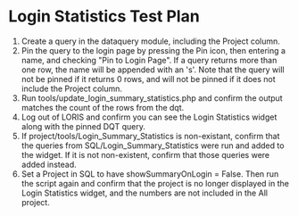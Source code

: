 # Login Statistics Test Plan

1. Create a query in the dataquery module, including the Project column.
2. Pin the query to the login page by pressing the Pin icon, then entering a name, 
and checking "Pin to Login Page". If a query returns more than one row, the name will be appended with an 's'. Note that the query will not be pinned if it returns 0 rows, and will not be pinned if it does not include the Project column.
3. Run tools/update_login_summary_statistics.php and confirm the output matches the count of the rows
from the dqt.
4. Log out of LORIS and confirm you can see the Login Statistics widget along with the pinned DQT query.
5. If project/tools/Login_Summary_Statistics is non-existant, confirm that the queries from SQL/Login_Summary_Statistics were run and added to the widget. If it is not non-existent, confirm that those queries were added instead.
6. Set a Project in SQL to have showSummaryOnLogin = False. Then run the script again and confirm 
that the project is no longer displayed in the Login Statistics widget, and the numbers are not included in the All project.